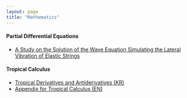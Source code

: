 ```yaml
---
layout: page
title: "Mathematics"
---
```


#### Partial Differential Equations

* [A Study on the Solution of the Wave Equation Simulating the Lateral Vibration of Elastic Strings](/archive/mathematics/PDE-research-2023.pdf)

#### Tropical Calculus

* [Tropical Derivatives and Antiderivatives (KR)](/archive/mathematics/tropical-calculus-presentation.pdf)
* [Appendix for Tropical Calculus (EN)](/archive/lecture-notes/tropical-calculus-appendix.pdf)
